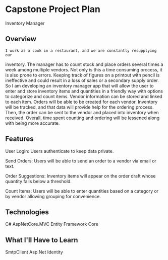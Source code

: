 # Capstone Project Plan
Inventory Manager
## Overview
    I work as a cook in a restaurant, and we are constantly resupplying our
inventory. The manager has to count stock and place orders several times a week among
multiple vendors. Not only is this a time consuming process, it is also prone to
errors. Keeping track of figures on a printout with pencil is ineffective and could
result in a loss of sales or a secondary supply order.
    So I am developing an inventory manager app that will allow the user to enter
and store inventory items and quantities in a friendly way with options to categorize
and count items. Vendor information can be stored and linked to each item.
Orders will be able to be created for each vendor. Inventory will be tracked, and
that data will provide help for the ordering process. Then, the order can be sent
to the vendor and placed into inventory when received. Overall, time spent
counting and ordering will be lessened along with being more accurate.
## Features
User Login: Users authenticate to keep data private.

Send Orders: Users will be able to send an order to a vendor via email or text.

Order Suggestions: Inventory items will appear on the order draft whose quantity
        falls below a threshold.

Count Items: Users will be able to enter quantities based on a category or by
    vendor allowing grouping for convenience.
## Technologies
C#
AspNetCore.MVC
Entity Framework Core
## What I'll Have to Learn
SmtpClient
Asp.Net Identity
